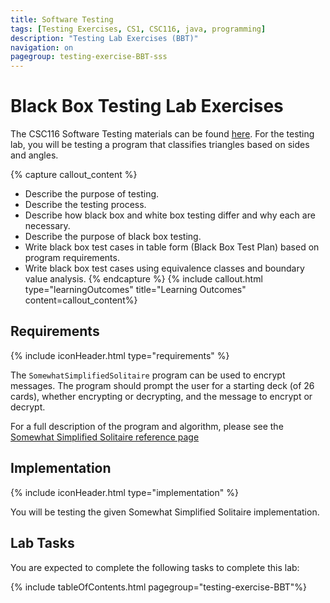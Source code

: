 ```yaml
---
title: Software Testing
tags: [Testing Exercises, CS1, CSC116, java, programming]
description: "Testing Lab Exercises (BBT)"
navigation: on
pagegroup: testing-exercise-BBT-sss
---
```


# Black Box Testing Lab Exercises

The CSC116 Software Testing materials can be found [here](../..). For the testing lab, you will be testing a program that classifies triangles based on sides and angles.

{% capture callout_content %}
  * Describe the purpose of testing.
  * Describe the testing process.
  * Describe how black box and white box testing differ and why each are necessary.
  * Describe the purpose of black box testing.
  * Write black box test cases in table form (Black Box Test Plan) based on program requirements.
  * Write black box test cases using equivalence classes and boundary value analysis.
{% endcapture %}
{% include callout.html type="learningOutcomes" title="Learning Outcomes" content=callout_content%}

## Requirements
{% include iconHeader.html type="requirements" %}

The `SomewhatSimplifiedSolitaire` program can be used to encrypt messages. The program should prompt the user for a starting deck (of 26 cards), whether encrypting or decrypting, and the message to encrypt or decrypt.

For a full description of the program and algorithm, please see the [Somewhat Simplified Solitaire reference page](../../../sssolitaire)

## Implementation
{% include iconHeader.html type="implementation" %}

You will be testing the given Somewhat Simplified Solitaire implementation.


## Lab Tasks
You are expected to complete the following tasks to complete this lab:

{% include tableOfContents.html pagegroup="testing-exercise-BBT"%}
